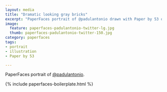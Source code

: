 ```yaml
---
layout: media
title: "Dramatic looking gray bricks"
excerpt: "PaperFaces portrait of @padulantonio drawn with Paper by 53 on an iPad."
image: 
  feature: paperfaces-padulantonio-twitter-lg.jpg
  thumb: paperfaces-padulantonio-twitter-150.jpg
category: paperfaces
tags: 
- portrait
- illustration
- Paper by 53

---
```


PaperFaces portrait of [@padulantonio](http://twitter.com/padulantonio).

{% include paperfaces-boilerplate.html %}